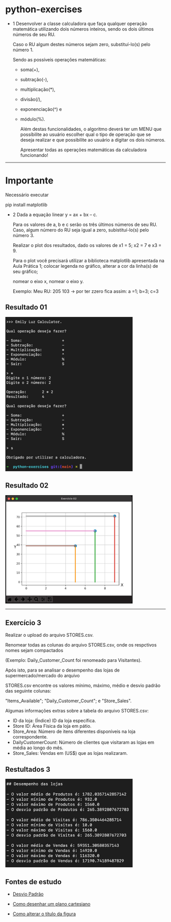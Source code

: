 # python-exercises

-   1 Desenvolver a classe calculadora que faça qualquer operação matemática utilizando dois números inteiros, sendo os dois últimos números de seu RU.

    Caso o RU algum destes números sejam zero, substituí-lo(s) pelo número 1.

    Sendo as possíveis operações matemáticas:

    -   soma(+),
    -   subtração(-),
    -   multiplicação(\*),
    -   divisão(/),
    -   exponenciação(^) e
    -   módulo(%).

        Além destas funcionalidades, o algoritmo deverá ter um MENU que possíbilite ao usuário escolher qual o tipo de operação que se deseja realizar e que possibilite ao usuário a digitar os dois números.

        Apresentar todas as operações matemáticas da calculadora funcionando!

---

# Importante

Necessário executar

pip install matplotlib

-   2 Dada a equação linear y = ax + bx – c.

    Para os valores de a, b e c serão os
    três últimos números de seu RU. Caso, algum número do RU seja igual
    a zero, subistituí-lo(s) pelo número 3.

    Realizar o plot dos resultados, dado
    os valores de x1 = 5; x2 = 7 e x3 = 9.

    Para o plot você precisará utilizar a
    biblioteca matplotlib apresentada na Aula Prática 1;
    colocar legenda no gráfico, alterar a cor da linha(s) de seu gráfico;

    nomear o eixo x, nomear o eixo y.

    Exemplo:
    Meu RU: 205 103 -> por ter zzero fica assim: a =1; b=3; c=3

## Resultado 01

<img src="ex1.jpeg" width=400>

## Resultado 02

<img src="ex2.jpeg" width=400>

---

## Exercício 3

Realizar o upload do arquivo STORES.csv.

Renomear todas as colunas do arquivo STORES.csv,
onde os respctivos nomes sejam compactados

(Exemplo: Daily_Customer_Count foi renomeado para Visitantes).

Após isto, para se analisar o desempenho das lojas de supermercado/mercado do arquivo

STORES.csv encontre os valores mínimo, máximo, médio e desvio padrão das seguinte colunas:

"Items_Available"; "Daily_Customer_Count"; e "Store_Sales".

Algumas informações extras sobre a tabela do arquivo STORES.csv:

-   ID da loja: (Índice) ID da loja específica.
-   Store ID: Área Física da loja em pátio.
-   Store_Area: Número de itens diferentes disponíveis na loja correspondente.
-   DailyCustomerCount: Número de clientes que visitaram as lojas em média ao longo do mês.
-   Store_Sales: Vendas em (US$) que as lojas realizaram.

## Restultados 3

<img src="ex3.jpeg" width=400>

## Fontes de estudo

-   [Desvio Padrão](https://pt.khanacademy.org/math/statistics-probability/summarizing-quantitative-data/variance-standard-deviation-population/a/calculating-standard-deviation-step-by-step)

-   [Como desenhar um plano cartesiano](https://stackoverflow.com/questions/13430231/how-i-can-get-cartesian-coordinate-system-in-matplotlib)

-   [Como alterar o título da figura](https://stackoverflow.com/questions/5812960/change-figure-window-title-in-pylab)
